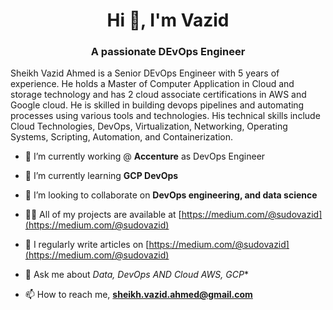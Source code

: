 
<h1 align="center">Hi 👋, I'm Vazid</h1>
<h3 align="center">A passionate DEvOps Engineer</h3>


<P>Sheikh Vazid Ahmed is a Senior DEvOps Engineer with 5 years of experience. He holds a Master of Computer Application in Cloud and storage technology and has 2 cloud associate certifications in AWS and Google cloud. He is skilled in building devops pipelines and automating processes using various tools and technologies. His technical skills include Cloud Technologies, DevOps, Virtualization, Networking, Operating Systems, Scripting, Automation, and Containerization.</p>


- 🔭 I’m currently working @ **Accenture** as DevOps Engineer 

- 🌱 I’m currently learning **GCP DevOps**

- 👯 I’m looking to collaborate on **DevOps engineering, and data science**

- 👨‍💻 All of my projects are available at [https://medium.com/@sudovazid](https://medium.com/@sudovazid)

- 📝 I regularly write articles on [https://medium.com/@sudovazid](https://medium.com/@sudovazid)

- 💬 Ask me about *Data, DevOps AND Cloud AWS, GCP**

- 📫 How to reach me, **sheikh.vazid.ahmed@gmail.com**

